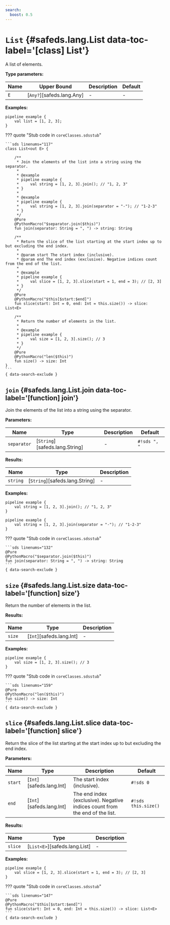 ```yaml
---
search:
  boost: 0.5
---
```


[//]: # (DO NOT EDIT THIS FILE DIRECTLY. Instead, edit the corresponding stub file and execute `npm run docs:api`.)

# <code class="doc-symbol doc-symbol-class"></code> `List` {#safeds.lang.List data-toc-label='[class] List'}

A list of elements.

**Type parameters:**

| Name | Upper Bound | Description | Default |
|------|-------------|-------------|---------|
| `E` | [`Any?`][safeds.lang.Any] | - | - |

**Examples:**

```sds
pipeline example {
    val list = [1, 2, 3];
}
```

??? quote "Stub code in `coreClasses.sdsstub`"

    ```sds linenums="117"
    class List<out E> {

        /**
         * Join the elements of the list into a string using the separator.
         *
         * @example
         * pipeline example {
         *     val string = [1, 2, 3].join(); // "1, 2, 3"
         * }
         *
         * @example
         * pipeline example {
         *     val string = [1, 2, 3].join(separator = "-"); // "1-2-3"
         * }
         */
        @Pure
        @PythonMacro("$separator.join($this)")
        fun join(separator: String = ", ") -> string: String

        /**
         * Return the slice of the list starting at the start index up to but excluding the end index.
         *
         * @param start The start index (inclusive).
         * @param end The end index (exclusive). Negative indices count from the end of the list.
         *
         * @example
         * pipeline example {
         *     val slice = [1, 2, 3].slice(start = 1, end = 3); // [2, 3]
         * }
         */
        @Pure
        @PythonMacro("$this[$start:$end]")
        fun slice(start: Int = 0, end: Int = this.size()) -> slice: List<E>

        /**
         * Return the number of elements in the list.
         *
         * @example
         * pipeline example {
         *     val size = [1, 2, 3].size(); // 3
         * }
         */
        @Pure
        @PythonMacro("len($this)")
        fun size() -> size: Int
    }
    ```
    { data-search-exclude }

## <code class="doc-symbol doc-symbol-function"></code> `join` {#safeds.lang.List.join data-toc-label='[function] join'}

Join the elements of the list into a string using the separator.

**Parameters:**

| Name | Type | Description | Default |
|------|------|-------------|---------|
| `separator` | [`String`][safeds.lang.String] | - | `#!sds ", "` |

**Results:**

| Name | Type | Description |
|------|------|-------------|
| `string` | [`String`][safeds.lang.String] | - |

**Examples:**

```sds hl_lines="2"
pipeline example {
    val string = [1, 2, 3].join(); // "1, 2, 3"
}
```
```sds hl_lines="2"
pipeline example {
    val string = [1, 2, 3].join(separator = "-"); // "1-2-3"
}
```

??? quote "Stub code in `coreClasses.sdsstub`"

    ```sds linenums="132"
    @Pure
    @PythonMacro("$separator.join($this)")
    fun join(separator: String = ", ") -> string: String
    ```
    { data-search-exclude }

## <code class="doc-symbol doc-symbol-function"></code> `size` {#safeds.lang.List.size data-toc-label='[function] size'}

Return the number of elements in the list.

**Results:**

| Name | Type | Description |
|------|------|-------------|
| `size` | [`Int`][safeds.lang.Int] | - |

**Examples:**

```sds hl_lines="2"
pipeline example {
    val size = [1, 2, 3].size(); // 3
}
```

??? quote "Stub code in `coreClasses.sdsstub`"

    ```sds linenums="159"
    @Pure
    @PythonMacro("len($this)")
    fun size() -> size: Int
    ```
    { data-search-exclude }

## <code class="doc-symbol doc-symbol-function"></code> `slice` {#safeds.lang.List.slice data-toc-label='[function] slice'}

Return the slice of the list starting at the start index up to but excluding the end index.

**Parameters:**

| Name | Type | Description | Default |
|------|------|-------------|---------|
| `start` | [`Int`][safeds.lang.Int] | The start index (inclusive). | `#!sds 0` |
| `end` | [`Int`][safeds.lang.Int] | The end index (exclusive). Negative indices count from the end of the list. | `#!sds this.size()` |

**Results:**

| Name | Type | Description |
|------|------|-------------|
| `slice` | [`List<E>`][safeds.lang.List] | - |

**Examples:**

```sds hl_lines="2"
pipeline example {
    val slice = [1, 2, 3].slice(start = 1, end = 3); // [2, 3]
}
```

??? quote "Stub code in `coreClasses.sdsstub`"

    ```sds linenums="147"
    @Pure
    @PythonMacro("$this[$start:$end]")
    fun slice(start: Int = 0, end: Int = this.size()) -> slice: List<E>
    ```
    { data-search-exclude }
